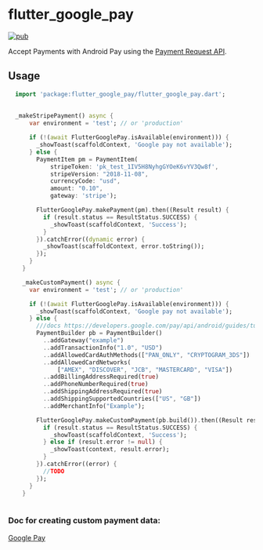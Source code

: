 # flutter_google_pay
[![pub](https://img.shields.io/pub/v/flutter_google_pay.svg)](https://pub.dev/packages/flutter_google_pay)

Accept Payments with Android Pay using the [Payment Request API](https://developers.google.com/pay/api/android/overview).

## Usage

```dart
  import 'package:flutter_google_pay/flutter_google_pay.dart';
  
  
  _makeStripePayment() async {
      var environment = 'test'; // or 'production'

      if (!(await FlutterGooglePay.isAvailable(environment))) {
        _showToast(scaffoldContext, 'Google pay not available');
      } else {
        PaymentItem pm = PaymentItem(
            stripeToken: 'pk_test_1IV5H8NyhgGYOeK6vYV3Qw8f',
            stripeVersion: "2018-11-08",
            currencyCode: "usd",
            amount: "0.10",
            gateway: 'stripe');

        FlutterGooglePay.makePayment(pm).then((Result result) {
          if (result.status == ResultStatus.SUCCESS) {
            _showToast(scaffoldContext, 'Success');
          }
        }).catchError((dynamic error) {
          _showToast(scaffoldContext, error.toString());
        });
      }
    }

    _makeCustomPayment() async {
      var environment = 'test'; // or 'production'

      if (!(await FlutterGooglePay.isAvailable(environment))) {
        _showToast(scaffoldContext, 'Google pay not available');
      } else {
        ///docs https://developers.google.com/pay/api/android/guides/tutorial
        PaymentBuilder pb = PaymentBuilder()
          ..addGateway("example")
          ..addTransactionInfo("1.0", "USD")
          ..addAllowedCardAuthMethods(["PAN_ONLY", "CRYPTOGRAM_3DS"])
          ..addAllowedCardNetworks(
              ["AMEX", "DISCOVER", "JCB", "MASTERCARD", "VISA"])
          ..addBillingAddressRequired(true)
          ..addPhoneNumberRequired(true)
          ..addShippingAddressRequired(true)
          ..addShippingSupportedCountries(["US", "GB"])
          ..addMerchantInfo("Example");

        FlutterGooglePay.makeCustomPayment(pb.build()).then((Result result) {
          if (result.status == ResultStatus.SUCCESS) {
            _showToast(scaffoldContext, 'Success');
          } else if (result.error != null) {
            _showToast(context, result.error);
          }
        }).catchError((error) {
          //TODO
        });
      }
    }
  
```
### Doc for creating custom payment data:

 [Google Pay](https://developers.google.com/pay/api/android/guides/tutorial)



